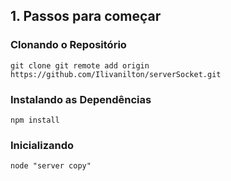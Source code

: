 ## 1. Passos para começar

### Clonando o Repositório

`git clone git remote add origin https://github.com/Ilivanilton/serverSocket.git`

### Instalando as Dependências

`npm install`

### Inicializando

`node "server copy"`